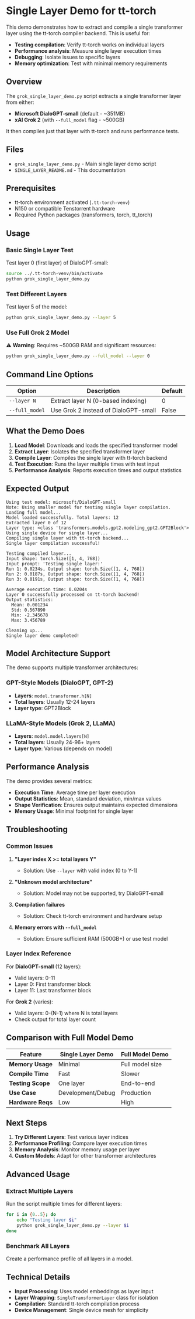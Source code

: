# Single Layer Demo for tt-torch

This demo demonstrates how to extract and compile a single transformer layer using the tt-torch compiler backend. This is useful for:

- **Testing compilation**: Verify tt-torch works on individual layers
- **Performance analysis**: Measure single layer execution times
- **Debugging**: Isolate issues to specific layers
- **Memory optimization**: Test with minimal memory requirements

## Overview

The `grok_single_layer_demo.py` script extracts a single transformer layer from either:
- **Microsoft DialoGPT-small** (default - ~351MB)
- **xAI Grok 2** (with `--full_model` flag - ~500GB)

It then compiles just that layer with tt-torch and runs performance tests.

## Files

- `grok_single_layer_demo.py` - Main single layer demo script
- `SINGLE_LAYER_README.md` - This documentation

## Prerequisites

- tt-torch environment activated (`.tt-torch-venv`)
- N150 or compatible Tenstorrent hardware
- Required Python packages (transformers, torch, tt_torch)

## Usage

### Basic Single Layer Test
Test layer 0 (first layer) of DialoGPT-small:

```bash
source ../.tt-torch-venv/bin/activate
python grok_single_layer_demo.py
```

### Test Different Layers
Test layer 5 of the model:

```bash
python grok_single_layer_demo.py --layer 5
```

### Use Full Grok 2 Model
⚠️ **Warning**: Requires ~500GB RAM and significant resources:

```bash
python grok_single_layer_demo.py --full_model --layer 0
```

## Command Line Options

| Option | Description | Default |
|--------|-------------|---------|
| `--layer N` | Extract layer N (0-based indexing) | 0 |
| `--full_model` | Use Grok 2 instead of DialoGPT-small | False |

## What the Demo Does

1. **Load Model**: Downloads and loads the specified transformer model
2. **Extract Layer**: Isolates the specified transformer layer
3. **Compile Layer**: Compiles the single layer with tt-torch backend
4. **Test Execution**: Runs the layer multiple times with test input
5. **Performance Analysis**: Reports execution times and output statistics

## Expected Output

```
Using test model: microsoft/DialoGPT-small
Note: Using smaller model for testing single layer compilation.
Loading full model...
Model loaded successfully. Total layers: 12
Extracted layer 0 of 12
Layer type: <class 'transformers.models.gpt2.modeling_gpt2.GPT2Block'>
Using single device for single layer...
Compiling single layer with tt-torch backend...
Single layer compilation successful!

Testing compiled layer...
Input shape: torch.Size([1, 4, 768])
Input prompt: 'Testing single layer:'
Run 1: 0.0234s, Output shape: torch.Size([1, 4, 768])
Run 2: 0.0187s, Output shape: torch.Size([1, 4, 768])
Run 3: 0.0191s, Output shape: torch.Size([1, 4, 768])

Average execution time: 0.0204s
Layer 0 successfully processed on tt-torch backend!
Output statistics:
  Mean: 0.001234
  Std: 0.567890
  Min: -2.345678
  Max: 3.456789

Cleaning up...
Single layer demo completed!
```

## Model Architecture Support

The demo supports multiple transformer architectures:

### GPT-Style Models (DialoGPT, GPT-2)
- **Layers**: `model.transformer.h[N]`
- **Total layers**: Usually 12-24 layers
- **Layer type**: GPT2Block

### LLaMA-Style Models (Grok 2, LLaMA)
- **Layers**: `model.model.layers[N]`
- **Total layers**: Usually 24-96+ layers
- **Layer type**: Various (depends on model)

## Performance Analysis

The demo provides several metrics:

- **Execution Time**: Average time per layer execution
- **Output Statistics**: Mean, standard deviation, min/max values
- **Shape Verification**: Ensures output maintains expected dimensions
- **Memory Usage**: Minimal footprint for single layer

## Troubleshooting

### Common Issues

1. **"Layer index X >= total layers Y"**
   - Solution: Use `--layer` with valid index (0 to Y-1)

2. **"Unknown model architecture"**
   - Solution: Model may not be supported, try DialoGPT-small

3. **Compilation failures**
   - Solution: Check tt-torch environment and hardware setup

4. **Memory errors with `--full_model`**
   - Solution: Ensure sufficient RAM (500GB+) or use test model

### Layer Index Reference

For **DialoGPT-small** (12 layers):
- Valid layers: 0-11
- Layer 0: First transformer block
- Layer 11: Last transformer block

For **Grok 2** (varies):
- Valid layers: 0-(N-1) where N is total layers
- Check output for total layer count

## Comparison with Full Model Demo

| Feature | Single Layer Demo | Full Model Demo |
|---------|-------------------|-----------------|
| **Memory Usage** | Minimal | Full model size |
| **Compile Time** | Fast | Slower |
| **Testing Scope** | One layer | End-to-end |
| **Use Case** | Development/Debug | Production |
| **Hardware Reqs** | Low | High |

## Next Steps

1. **Try Different Layers**: Test various layer indices
2. **Performance Profiling**: Compare layer execution times
3. **Memory Analysis**: Monitor memory usage per layer
4. **Custom Models**: Adapt for other transformer architectures

## Advanced Usage

### Extract Multiple Layers
Run the script multiple times for different layers:

```bash
for i in {0..5}; do
    echo "Testing layer $i"
    python grok_single_layer_demo.py --layer $i
done
```

### Benchmark All Layers
Create a performance profile of all layers in a model.

## Technical Details

- **Input Processing**: Uses model embeddings as layer input
- **Layer Wrapping**: `SingleTransformerLayer` class for isolation
- **Compilation**: Standard tt-torch compilation process
- **Device Management**: Single device mesh for simplicity
